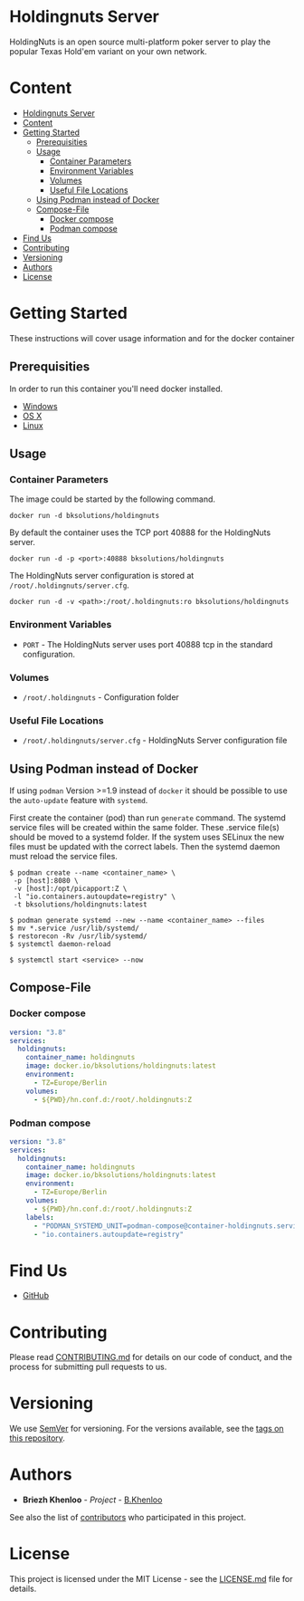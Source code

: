 # Holdingnuts Server <!-- onit in toc -->

HoldingNuts is an open source multi-platform poker server to play the popular Texas Hold'em variant on your own network.

# Content <!-- onit in toc -->

- [Holdingnuts Server ](#holdingnuts-server-)
- [Content ](#content-)
- [Getting Started](#getting-started)
  - [Prerequisities](#prerequisities)
  - [Usage](#usage)
    - [Container Parameters](#container-parameters)
    - [Environment Variables](#environment-variables)
    - [Volumes](#volumes)
    - [Useful File Locations](#useful-file-locations)
  - [Using Podman instead of Docker](#using-podman-instead-of-docker)
  - [Compose-File](#compose-file)
    - [Docker compose](#docker-compose)
    - [Podman compose](#podman-compose)
- [Find Us](#find-us)
- [Contributing](#contributing)
- [Versioning](#versioning)
- [Authors](#authors)
- [License](#license)


# Getting Started

These instructions will cover usage information and for the docker container 

## Prerequisities

In order to run this container you'll need docker installed.

* [Windows](https://docs.docker.com/windows/started)
* [OS X](https://docs.docker.com/mac/started/)
* [Linux](https://docs.docker.com/linux/started/)

## Usage

### Container Parameters

The image could be started by the following command.  

```shell
docker run -d bksolutions/holdingnuts
```

By default the container uses the TCP port 40888 for the HoldingNuts server. 

```shell
docker run -d -p <port>:40888 bksolutions/holdingnuts
```

The HoldingNuts server configuration is stored at `/root/.holdingnuts/server.cfg`.

```shell
docker run -d -v <path>:/root/.holdingnuts:ro bksolutions/holdingnuts
```

### Environment Variables

* `PORT` - The HoldingNuts server uses port 40888 tcp in the standard configuration.

### Volumes

* `/root/.holdingnuts` - Configuration folder

### Useful File Locations

* `/root/.holdingnuts/server.cfg` - HoldingNuts Server configuration file

## Using Podman instead of Docker

If using `podman` Version >=1.9 instead of `docker` it should be possible to use the `auto-update` feature with `systemd`.

First create the container (pod) than run `generate` command. The systemd service files will be created within the same folder.
These .service file(s) should be moved to a systemd folder. 
If the system uses SELinux the new files must be updated with the correct labels. 
Then the systemd daemon must reload the service files.

```shell
$ podman create --name <container_name> \
 -p [host]:8080 \
 -v [host]:/opt/picapport:Z \
 -l "io.containers.autoupdate=registry" \
 -t bksolutions/holdingnuts:latest

$ podman generate systemd --new --name <container_name> --files
$ mv *.service /usr/lib/systemd/
$ restorecon -Rv /usr/lib/systemd/
$ systemctl daemon-reload

$ systemctl start <service> --now
```

## Compose-File

### Docker compose

```yaml
version: "3.8"
services:
  holdingnuts:
    container_name: holdingnuts
    image: docker.io/bksolutions/holdingnuts:latest
    environment:
      - TZ=Europe/Berlin
    volumes:
      - ${PWD}/hn.conf.d:/root/.holdingnuts:Z
```

### Podman compose

```yaml
version: "3.8"
services:
  holdingnuts:
    container_name: holdingnuts
    image: docker.io/bksolutions/holdingnuts:latest
    environment:
      - TZ=Europe/Berlin
    volumes:
      - ${PWD}/hn.conf.d:/root/.holdingnuts:Z
    labels:
      - "PODMAN_SYSTEMD_UNIT=podman-compose@container-holdingnuts.service"
      - "io.containers.autoupdate=registry"
```

# Find Us

* [GitHub](https://github.com/kca-docker/holdingnuts_server)

# Contributing

Please read [CONTRIBUTING.md](CONTRIBUTING.md) for details on our code of conduct, and the process for submitting pull requests to us.

# Versioning

We use [SemVer](http://semver.org/) for versioning. For the versions available, see the 
[tags on this repository](https://github.com/kca-docker/holdingnuts_server/tags). 

# Authors

* **Briezh Khenloo** - *Project* - [B.Khenloo](https://github.com/KruseCarsten)

See also the list of [contributors](https://github.com/kca-docker/holdingnuts_server/contributors) who 
participated in this project.

# License

This project is licensed under the MIT License - see the [LICENSE.md](LICENSE.md) file for details.
